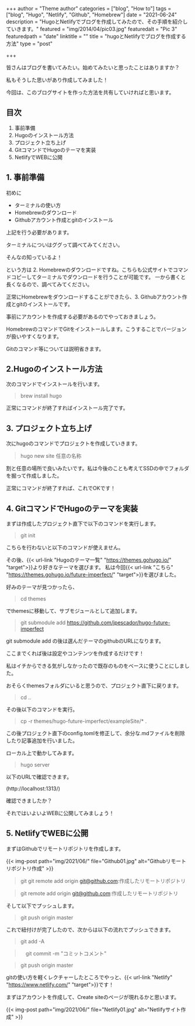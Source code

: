 +++
author = "Theme author"
categories = ["blog", "How to"]
tags = ["blog", "Hugo", "Netlify", "Github", "Homebrew"]
date = "2021-06-24"
description = "HugoとNetlifyでブログを作成してみたので、その手順を紹介していきます。"
featured = "img/2014/04/pic03.jpg"
featuredalt = "Pic 3"
featuredpath = "date"
linktitle = ""
title = "hugoとNetlifyでブログを作成する方法"
type = "post"

+++

皆さんはブログを書いてみたい。始めてみたいと思ったことはありますか？

私もそうした思いがあり作成してみました！

今回は、このブログサイトを作った方法を共有していければと思います。

## 目次

1. 事前準備
2. Hugoのインストール方法
3. プロジェクト立ち上げ
4. GitコマンドでHugoのテーマを実装
5. NetlifyでWEBに公開


## 1. 事前準備

初めに
* ターミナルの使い方
* Homebrewのダウンロード
* Githubアカウント作成とgitのインストール

上記を行う必要があります。

ターミナルについはググって調べてみてください。

そんなの知っているよ！

という方は 2. Homebrewのダウンロードですね。こちらも公式サイトでコマンドコピーしてターミナルでダウンロードを行うことが可能です。
一から書くと長くなるので、調べてみてください。

正常にHomebrewをダウンロードすることができたら、3. Githubアカウント作成とgitのインストールです。

事前にアカウントを作成する必要があるのでやっておきましょう。

HomebrewのコマンドでGitをインストールします。こうすることでバージョンが扱いやすくなります。

Gitのコマンド等については説明省きます。


## 2.Hugoのインストール方法

次のコマンドでインストールを行います。

> brew install hugo

正常にコマンドが終了すればインストール完了です。

## 3. プロジェクト立ち上げ

次にhugoのコマンドでプロジェクトを作成していきます。

> hugo new site 任意の名称

割と任意の場所で良いみたいです。私は今後のことも考えてSSDの中でフォルダを掘って作成しました。

正常にコマンドが終了すれば、これでOKです！


## 4. GitコマンドでHugoのテーマを実装

まずは作成したプロジェクト直下で以下のコマンドを実行します。

> git init

こちらを行わないと以下のコマンドが使えません。

その後、{{< url-link "Hugoのテーマ一覧" "https://themes.gohugo.io/" "target">}}より好きなテーマを選びます。
私は今回{{< url-link "こちら" "https://themes.gohugo.io/future-imperfect/" "target">}}を選びました。

好みのテーマが見つかったら、

> cd themes

でthemesに移動して、サブモジュールとして追加します。

> git submodule add https://github.com/jpescador/hugo-future-imperfect

git submodule add の後は選んだテーマのgithubのURLになります。

ここまでくれば後は設定やコンテンツを作成するだけです！

私はイチからできる気がしなかったので既存のものをベースに使うことにしました。

おそらくthemesフォルダにいると思うので、プロジェクト直下に戻ります。

> cd ..

その後以下のコマンドを実行。

> cp -r  themes/hugo-future-imperfect/exampleSite/* .

この後プロジェクト直下のconfig.tomlを修正して、余分な.mdファイルを削除したり記事追加を行いました。

ローカル上で動かしてみます。

> hugo server

以下のURLで確認できます。

(http://localhost:1313/)
 

 確認できましたか？
 
 それではいよいよWEBに公開してみましょう！

## 5. NetlifyでWEBに公開

まずはGithubでリモートリポジトリを作成します。

{{< img-post path="img/2021/06/" file="Github01.jpg" alt="Githubリモートリポジトリ作成" >}}

> git git remote add origin git@github.com:作成したリモートリポジトリ

> git remote add origin git@github.com:作成したリモートリポジトリ

そして以下でプッシュします。

> git push origin master

これで紐付けが完了したので、次からは以下の流れでプッシュできます。

> git add -A

>　git commit -m "コミットコメント"

> git push origin master

gitの使い方を軽くレクチャーしたところでやっと、{{< url-link "Netlify" "https://www.netlify.com/" "target">}}です！

まずはアカウントを作成して、Create siteのページが現れるかと思います。

{{< img-post path="img/2021/06/" file="Netlify01.jpg" alt="Netlifyサイト作成" >}}



